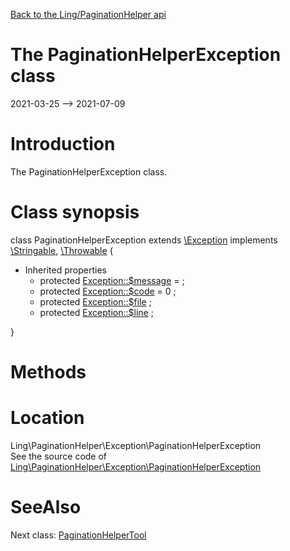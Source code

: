 [Back to the Ling/PaginationHelper api](https://github.com/lingtalfi/PaginationHelper/blob/master/doc/api/Ling/PaginationHelper.md)



The PaginationHelperException class
================
2021-03-25 --> 2021-07-09






Introduction
============

The PaginationHelperException class.



Class synopsis
==============


class <span class="pl-k">PaginationHelperException</span> extends [\Exception](http://php.net/manual/en/class.exception.php) implements [\Stringable](https://wiki.php.net/rfc/stringable), [\Throwable](http://php.net/manual/en/class.throwable.php) {

- Inherited properties
    - protected  [Exception::$message](#property-message) =  ;
    - protected  [Exception::$code](#property-code) = 0 ;
    - protected  [Exception::$file](#property-file) ;
    - protected  [Exception::$line](#property-line) ;

}






Methods
==============






Location
=============
Ling\PaginationHelper\Exception\PaginationHelperException<br>
See the source code of [Ling\PaginationHelper\Exception\PaginationHelperException](https://github.com/lingtalfi/PaginationHelper/blob/master/Exception/PaginationHelperException.php)



SeeAlso
==============
Next class: [PaginationHelperTool](https://github.com/lingtalfi/PaginationHelper/blob/master/doc/api/Ling/PaginationHelper/PaginationHelperTool.md)<br>

